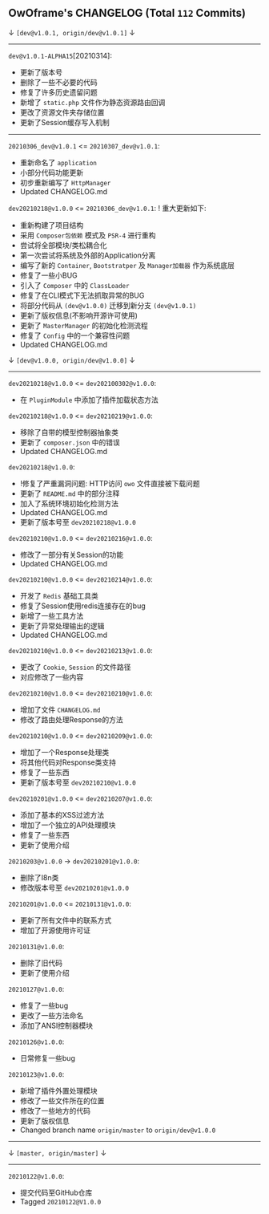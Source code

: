 
## OwOframe's CHANGELOG (Total `112` Commits)


↓ `[dev@v1.0.1, origin/dev@v1.0.1]` ↓

------

`dev@v1.0.1-ALPHA15`[20210314]:
- 更新了版本号
- 删除了一些不必要的代码
- 修复了许多历史遗留问题
- 新增了 `static.php` 文件作为静态资源路由回调
- 更改了资源文件夹存储位置
- 更新了Session缓存写入机制

------

`20210306_dev@v1.0.1` <= `20210307_dev@v1.0.1`:
- 重新命名了 `application`
- 小部分代码功能更新
- 初步重新编写了 `HttpManager`
- Updated CHANGELOG.md

`dev20210218@v1.0.0` <= `20210306_dev@v1.0.1`:
! 重大更新如下:
- 重新构建了项目结构
- 采用 `Composer包依赖` 模式及 `PSR-4` 进行重构
- 尝试将全部模块/类松耦合化
- 第一次尝试将系统及外部的Application分离
- 编写了新的 `Container`, `Bootstratper` 及 `Manager加载器` 作为系统底层
- 修复了一些小BUG
- 引入了 `Composer` 中的 `ClassLoader`
- 修复了在CLI模式下无法抓取异常的BUG
- 将部分代码从 `(dev@v1.0.0)` 迁移到新分支 `(dev@v1.0.1)`
- 更新了版权信息(不影响开源许可使用)
- 更新了 `MasterManager` 的初始化检测流程
- 修复了 `Config` 中的一个兼容性问题
- Updated CHANGELOG.md


↓ `[dev@v1.0.0, origin/dev@v1.0.0]` ↓

------

`dev20210218@v1.0.0` <= `dev202100302@v1.0.0`:
- 在 `PluginModule` 中添加了插件加载状态方法

`dev20210218@v1.0.0` <= `dev20210219@v1.0.0`:
- 移除了自带的模型控制器抽象类
- 更新了 `composer.json` 中的错误
- Updated CHANGELOG.md

`dev20210218@v1.0.0`:
- !修复了严重漏洞问题: HTTP访问 `owo` 文件直接被下载问题
- 更新了 `README.md` 中的部分注释
- 加入了系统环境初始化检测方法
- Updated CHANGELOG.md
- 更新了版本号至 `dev20210218@v1.0.0`

`dev20210210@v1.0.0` <= `dev20210216@v1.0.0`:
- 修改了一部分有关Session的功能
- Updated CHANGELOG.md

`dev20210210@v1.0.0` <= `dev20210214@v1.0.0`:
- 开发了 `Redis` 基础工具类
- 修复了Session使用redis连接存在的bug
- 新增了一些工具方法
- 更新了异常处理输出的逻辑
- Updated CHANGELOG.md

`dev20210210@v1.0.0` <= `dev20210213@v1.0.0`:
- 更改了 `Cookie`, `Session` 的文件路径
- 对应修改了一些内容

`dev20210210@v1.0.0` <= `dev20210210@v1.0.0`:
- 增加了文件 `CHANGELOG.md`
- 修改了路由处理Response的方法

`dev20210210@v1.0.0` <= `dev20210209@v1.0.0`:
- 增加了一个Response处理类
- 将其他代码对Response类支持
- 修复了一些东西
- 更新了版本号至 `dev20210210@v1.0.0`

`dev20210201@v1.0.0` <= `dev20210207@v1.0.0`:
- 添加了基本的XSS过滤方法
- 增加了一个独立的API处理模块
- 修复了一些东西
- 更新了使用介绍

`20210203@v1.0.0` -> `dev20210201@v1.0.0`:
- 删除了I8n类
- 修改版本号至 `dev20210201@v1.0.0`

`20210201@v1.0.0` <= `20210131@v1.0.0`:
- 更新了所有文件中的联系方式
- 增加了开源使用许可证

`20210131@v1.0.0`:
- 删除了旧代码
- 更新了使用介绍

`20210127@v1.0.0`:
- 修复了一些bug
- 更改了一些方法命名
- 添加了ANSI控制器模块

`20210126@v1.0.0`:
- 日常修复一些bug

`20210123@v1.0.0`:
- 新增了插件外置处理模块
- 修改了一些文件所在的位置
- 修改了一些地方的代码
- 更新了版权信息
- Changed branch name `origin/master` to `origin/dev@v1.0.0`

------


↓ `[master, origin/master]` ↓

------

`20210122@v1.0.0`:
- 提交代码至GitHub仓库
- Tagged `20210122@V1.0.0`
